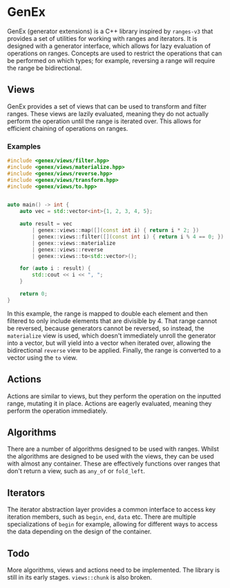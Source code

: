 # GenEx

GenEx (generator extensions) is a C++ library inspired by `ranges-v3` that provides a set of utilities for working with
ranges and iterators. It is designed with a generator interface, which allows for lazy evaluation of operations on
ranges. Concepts are used to restrict the operations that can be performed on which types; for example, reversing a
range will require the range be bidirectional.

## Views

GenEx provides a set of views that can be used to transform and filter ranges. These views are lazily evaluated, meaning
they do not actually perform the operation until the range is iterated over. This allows for efficient chaining of
operations on ranges.

### Examples

```cpp
#include <genex/views/filter.hpp>
#include <genex/views/materialize.hpp>
#include <genex/views/reverse.hpp>
#include <genex/views/transform.hpp>
#include <genex/views/to.hpp>


auto main() -> int {
    auto vec = std::vector<int>{1, 2, 3, 4, 5};

    auto result = vec
        | genex::views::map([](const int i) { return i * 2; })
        | genex::views::filter([](const int i) { return i % 4 == 0; })
        | genex::views::materialize
        | genex::views::reverse
        | genex::views::to<std::vector>();

    for (auto i : result) {
        std::cout << i << ", ";
    }

    return 0;
}
```

In this example, the range is mapped to double each element and then filtered to only include elements that are
divisible by 4. That range cannot be reversed, because generators cannot be reversed, so instead, the `materialize` view
is used, which doesn't immediately unroll the generator into a vector, but will yield into a vector when iterated over,
allowing the bidirectional `reverse` view to be applied. Finally, the range is converted to a vector using the `to`
view.

## Actions

Actions are similar to views, but they perform the operation on the inputted range, mutating it in place. Actions are
eagerly evaluated, meaning they perform the operation immediately.

## Algorithms

There are a number of algorithms designed to be used with ranges. Whilst the algorithms are designed to be used with the
views, they can be used with almost any container. These are effectively functions over ranges that don't return a view,
such as `any_of` or `fold_left`.

## Iterators

The iterator abstraction layer provides a common interface to access key iteration members, such as `begin`, `end`,
`data` etc. There are multiple specializations of `begin` for example, allowing for different ways to access the data
depending on the design of the container.

## Todo

More algorithms, views and actions need to be implemented. The library is still in its early stages. `views::chunk` is
also broken.
